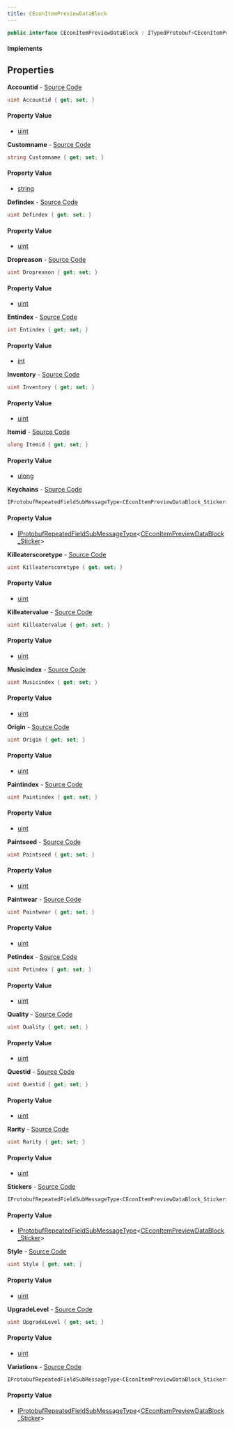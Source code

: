```yaml
---
title: CEconItemPreviewDataBlock
---
```


```csharp
public interface CEconItemPreviewDataBlock : ITypedProtobuf<CEconItemPreviewDataBlock>, INativeHandle
```

#### Implements

## Properties

**Accountid** - [Source Code](https://github.com/swiftly-solution/swiftlys2/blob/master/managed/src/SwiftlyS2.Generated/Protobufs/Interfaces/CEconItemPreviewDataBlock.cs#L13)

```csharp
uint Accountid { get; set; }
```

#### Property Value

- [uint](https://learn.microsoft.com/dotnet/api/system.uint32)

**Customname** - [Source Code](https://github.com/swiftly-solution/swiftlys2/blob/master/managed/src/SwiftlyS2.Generated/Protobufs/Interfaces/CEconItemPreviewDataBlock.cs#L43)

```csharp
string Customname { get; set; }
```

#### Property Value

- [string](https://learn.microsoft.com/dotnet/api/system.string)

**Defindex** - [Source Code](https://github.com/swiftly-solution/swiftlys2/blob/master/managed/src/SwiftlyS2.Generated/Protobufs/Interfaces/CEconItemPreviewDataBlock.cs#L19)

```csharp
uint Defindex { get; set; }
```

#### Property Value

- [uint](https://learn.microsoft.com/dotnet/api/system.uint32)

**Dropreason** - [Source Code](https://github.com/swiftly-solution/swiftlys2/blob/master/managed/src/SwiftlyS2.Generated/Protobufs/Interfaces/CEconItemPreviewDataBlock.cs#L58)

```csharp
uint Dropreason { get; set; }
```

#### Property Value

- [uint](https://learn.microsoft.com/dotnet/api/system.uint32)

**Entindex** - [Source Code](https://github.com/swiftly-solution/swiftlys2/blob/master/managed/src/SwiftlyS2.Generated/Protobufs/Interfaces/CEconItemPreviewDataBlock.cs#L64)

```csharp
int Entindex { get; set; }
```

#### Property Value

- [int](https://learn.microsoft.com/dotnet/api/system.int32)

**Inventory** - [Source Code](https://github.com/swiftly-solution/swiftlys2/blob/master/managed/src/SwiftlyS2.Generated/Protobufs/Interfaces/CEconItemPreviewDataBlock.cs#L49)

```csharp
uint Inventory { get; set; }
```

#### Property Value

- [uint](https://learn.microsoft.com/dotnet/api/system.uint32)

**Itemid** - [Source Code](https://github.com/swiftly-solution/swiftlys2/blob/master/managed/src/SwiftlyS2.Generated/Protobufs/Interfaces/CEconItemPreviewDataBlock.cs#L16)

```csharp
ulong Itemid { get; set; }
```

#### Property Value

- [ulong](https://learn.microsoft.com/dotnet/api/system.uint64)

**Keychains** - [Source Code](https://github.com/swiftly-solution/swiftlys2/blob/master/managed/src/SwiftlyS2.Generated/Protobufs/Interfaces/CEconItemPreviewDataBlock.cs#L70)

```csharp
IProtobufRepeatedFieldSubMessageType<CEconItemPreviewDataBlock_Sticker> Keychains { get; }
```

#### Property Value

- [IProtobufRepeatedFieldSubMessageType](/docs/api/shared/netmessages/iprotobufrepeatedfieldsubmessagetype-1)<[CEconItemPreviewDataBlock_Sticker](/docs/api/shared/protobufdefinitions/ceconitempreviewdatablock_sticker)>

**Killeaterscoretype** - [Source Code](https://github.com/swiftly-solution/swiftlys2/blob/master/managed/src/SwiftlyS2.Generated/Protobufs/Interfaces/CEconItemPreviewDataBlock.cs#L37)

```csharp
uint Killeaterscoretype { get; set; }
```

#### Property Value

- [uint](https://learn.microsoft.com/dotnet/api/system.uint32)

**Killeatervalue** - [Source Code](https://github.com/swiftly-solution/swiftlys2/blob/master/managed/src/SwiftlyS2.Generated/Protobufs/Interfaces/CEconItemPreviewDataBlock.cs#L40)

```csharp
uint Killeatervalue { get; set; }
```

#### Property Value

- [uint](https://learn.microsoft.com/dotnet/api/system.uint32)

**Musicindex** - [Source Code](https://github.com/swiftly-solution/swiftlys2/blob/master/managed/src/SwiftlyS2.Generated/Protobufs/Interfaces/CEconItemPreviewDataBlock.cs#L61)

```csharp
uint Musicindex { get; set; }
```

#### Property Value

- [uint](https://learn.microsoft.com/dotnet/api/system.uint32)

**Origin** - [Source Code](https://github.com/swiftly-solution/swiftlys2/blob/master/managed/src/SwiftlyS2.Generated/Protobufs/Interfaces/CEconItemPreviewDataBlock.cs#L52)

```csharp
uint Origin { get; set; }
```

#### Property Value

- [uint](https://learn.microsoft.com/dotnet/api/system.uint32)

**Paintindex** - [Source Code](https://github.com/swiftly-solution/swiftlys2/blob/master/managed/src/SwiftlyS2.Generated/Protobufs/Interfaces/CEconItemPreviewDataBlock.cs#L22)

```csharp
uint Paintindex { get; set; }
```

#### Property Value

- [uint](https://learn.microsoft.com/dotnet/api/system.uint32)

**Paintseed** - [Source Code](https://github.com/swiftly-solution/swiftlys2/blob/master/managed/src/SwiftlyS2.Generated/Protobufs/Interfaces/CEconItemPreviewDataBlock.cs#L34)

```csharp
uint Paintseed { get; set; }
```

#### Property Value

- [uint](https://learn.microsoft.com/dotnet/api/system.uint32)

**Paintwear** - [Source Code](https://github.com/swiftly-solution/swiftlys2/blob/master/managed/src/SwiftlyS2.Generated/Protobufs/Interfaces/CEconItemPreviewDataBlock.cs#L31)

```csharp
uint Paintwear { get; set; }
```

#### Property Value

- [uint](https://learn.microsoft.com/dotnet/api/system.uint32)

**Petindex** - [Source Code](https://github.com/swiftly-solution/swiftlys2/blob/master/managed/src/SwiftlyS2.Generated/Protobufs/Interfaces/CEconItemPreviewDataBlock.cs#L67)

```csharp
uint Petindex { get; set; }
```

#### Property Value

- [uint](https://learn.microsoft.com/dotnet/api/system.uint32)

**Quality** - [Source Code](https://github.com/swiftly-solution/swiftlys2/blob/master/managed/src/SwiftlyS2.Generated/Protobufs/Interfaces/CEconItemPreviewDataBlock.cs#L28)

```csharp
uint Quality { get; set; }
```

#### Property Value

- [uint](https://learn.microsoft.com/dotnet/api/system.uint32)

**Questid** - [Source Code](https://github.com/swiftly-solution/swiftlys2/blob/master/managed/src/SwiftlyS2.Generated/Protobufs/Interfaces/CEconItemPreviewDataBlock.cs#L55)

```csharp
uint Questid { get; set; }
```

#### Property Value

- [uint](https://learn.microsoft.com/dotnet/api/system.uint32)

**Rarity** - [Source Code](https://github.com/swiftly-solution/swiftlys2/blob/master/managed/src/SwiftlyS2.Generated/Protobufs/Interfaces/CEconItemPreviewDataBlock.cs#L25)

```csharp
uint Rarity { get; set; }
```

#### Property Value

- [uint](https://learn.microsoft.com/dotnet/api/system.uint32)

**Stickers** - [Source Code](https://github.com/swiftly-solution/swiftlys2/blob/master/managed/src/SwiftlyS2.Generated/Protobufs/Interfaces/CEconItemPreviewDataBlock.cs#L46)

```csharp
IProtobufRepeatedFieldSubMessageType<CEconItemPreviewDataBlock_Sticker> Stickers { get; }
```

#### Property Value

- [IProtobufRepeatedFieldSubMessageType](/docs/api/shared/netmessages/iprotobufrepeatedfieldsubmessagetype-1)<[CEconItemPreviewDataBlock_Sticker](/docs/api/shared/protobufdefinitions/ceconitempreviewdatablock_sticker)>

**Style** - [Source Code](https://github.com/swiftly-solution/swiftlys2/blob/master/managed/src/SwiftlyS2.Generated/Protobufs/Interfaces/CEconItemPreviewDataBlock.cs#L73)

```csharp
uint Style { get; set; }
```

#### Property Value

- [uint](https://learn.microsoft.com/dotnet/api/system.uint32)

**UpgradeLevel** - [Source Code](https://github.com/swiftly-solution/swiftlys2/blob/master/managed/src/SwiftlyS2.Generated/Protobufs/Interfaces/CEconItemPreviewDataBlock.cs#L79)

```csharp
uint UpgradeLevel { get; set; }
```

#### Property Value

- [uint](https://learn.microsoft.com/dotnet/api/system.uint32)

**Variations** - [Source Code](https://github.com/swiftly-solution/swiftlys2/blob/master/managed/src/SwiftlyS2.Generated/Protobufs/Interfaces/CEconItemPreviewDataBlock.cs#L76)

```csharp
IProtobufRepeatedFieldSubMessageType<CEconItemPreviewDataBlock_Sticker> Variations { get; }
```

#### Property Value

- [IProtobufRepeatedFieldSubMessageType](/docs/api/shared/netmessages/iprotobufrepeatedfieldsubmessagetype-1)<[CEconItemPreviewDataBlock_Sticker](/docs/api/shared/protobufdefinitions/ceconitempreviewdatablock_sticker)>

